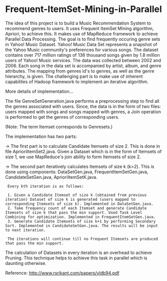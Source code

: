 # Frequent-ItemSet-Mining-in-Parallel
The idea of this project is to build a Music Recommendation System to recommend genres to users. It uses Frequent ItemSet Mining algorithm,  Apriori, to achieve this. It makes use of MapReduce framework to achieve Parallel Data Processing. The goal is to find frequently occuring genre sets in Yahoo! Music Dataset. Yahoo! Music Data Set represents a snapshot of the Yahoo Music community's preferences for various songs. The dataset contains over 717 million ratings of 136 thousand songs given by 1.8 million users of Yahoo! Music services. The data was collected between 2002 and 2006. Each song in the data set is accompanied by artist, album, and genre attributes. The mapping from genres id's to genres, as well as the genre hierarchy, is given. The challenging part is to make use of inherent capabilites of Hadoop framework to implement an iterative algorithm. 

More details of implementation...

The file GenreSetGeneration.java performs a preprocessing step to find all the genres associated with users. Since, the data is in the form of two files: users mapped with songs and songs mapped with genres, a Join operation is performed to get the genres of corresponding users. 

(Note: The term Itemset corresponds to Genresets.)

The implementation has two parts: 

  -> The first part is to calculate Candidate Itemsets of size 2. This is done in file AprioriItemSet2.java. Given a Dataset      which is in the form of Itemsets of size 1, we use MapReduce's join ability to form Itemsets of size 2. 
  
  -> The second part iteratively calculates Itemsets of size k (k>2). This is done using components: DataSetGen.java,             FrequentItemSetGen.java, CandidateSetGen.java, AprioriItemSetK.java. 
     
     Every kth iteration is as follows:
     
     1. Given a Candidate Itemset of size k (obtained from previous iteration) Dataset of size k is generated (users mapped to corresponding Itemsets of size k). Implemented in DataSetGen.java.
     2. Take frequency count of each Itemset and generate Candidate Itemsets of size k that pass the min support. Used Task Level Combining for optimization. Implemented in FrequentItemSetGen.java.
     3. Generate Candidate Itemsets of size k+1 by performing Secondary Sort. Implemented in CandidateSetGen.java. The results will be input to next iteration.
     
     The iterations will continue till no Frequent Itemsets are produced that pass the min support.
     
The calculation of Datasets in every iteration is an overhead to achieve Pruning. This technique helps to achieve this task in parallel which is daunting otherwise.

Reference: http://www.rsrikant.com/papers/vldb94.pdf
  
  
  
     
    

